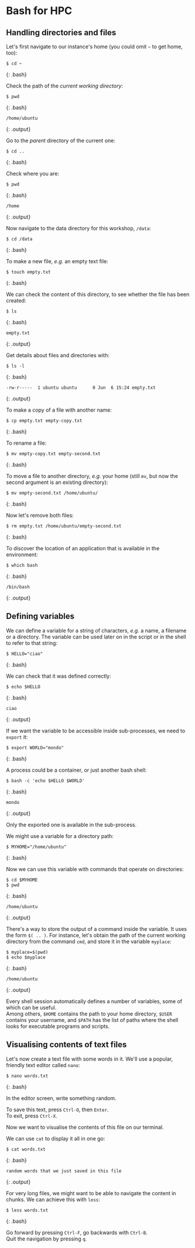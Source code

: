 # Bash for HPC


## Handling directories and files

Let's first navigate to our instance's home (you could omit `~` to get home, too):
```
$ cd ~
```
{: .bash}

Check the path of the *current working directory*:
```
$ pwd
```
{: .bash}
```
/home/ubuntu
```
{: .output}

Go to the *parent* directory of the current one:
```
$ cd ..
```
{: .bash}

Check where you are:
```
$ pwd
```
{: .bash}
```
/home
```
{: .output}

Now navigate to the data directory for this workshop, `/data`:
```
$ cd /data
```
{: .bash}

To make a new file, *e.g.* an empty text file:
```
$ touch empty.txt
```
{: .bash}

We can check the content of this directory, to see whether the file has been created:
```
$ ls
```
{: .bash}
```
empty.txt
```
{: .output}

Get details about files and directories with:
```
$ ls -l
```
{: .bash}
```
-rw-r-----  1 ubuntu ubuntu      0 Jun  6 15:24 empty.txt
```
{: .output}

To make a copy of a file with another name:
```
$ cp empty.txt empty-copy.txt 
```
{: .bash}

To rename a file:
```
$ mv empty-copy.txt empty-second.txt
```
{: .bash}

To move a file to another directory, *e.g.* your home (still `mv`, but now the second argument is an existing directory):

```
$ mv empty-second.txt /home/ubuntu/
```
{: .bash}

Now let's remove both files:
```
$ rm empty.txt /home/ubuntu/empty-second.txt
```
{: .bash}

To discover the location of an application that is available in the environment:
```
$ which bash
```
{: .bash}
```
/bin/bash
```
{: .output}


## Defining variables

We can define a variable for a string of characters, *e.g.* a name, a filename or a directory.  The variable can be used later on in the script or in the shell to refer to that string:
```
$ HELLO="ciao"
```
{: .bash}

We can check that it was defined correctly:
```
$ echo $HELLO
```
{: .bash}
```
ciao
```
{: .output}

If we want the variable to be accessible inside sub-processes, we need to `export` it:
```
$ export WORLD="mondo"
```
{: .bash}

A process could be a container, or just another bash shell:
```
$ bash -c 'echo $HELLO $WORLD'
```
{: .bash}
```
mondo
```
{: .output}

Only the exported one is available in the sub-process.

We might use a variable for a directory path:
```
$ MYHOME="/home/ubuntu"
```
{: .bash}

Now we can use this variable with commands that operate on directories:
```
$ cd $MYHOME
$ pwd
```
{: .bash}
```
/home/ubuntu
```
{: .output}

There's a way to store the output of a command inside the variable.  It uses the form `$( .. )`.  For instance, let's obtain the path of the current working directory from the command `cmd`, and store it in the variable `myplace`:

```
$ myplace=$(pwd)
$ echo $myplace
```
{: .bash}

```
/home/ubuntu
```
{: .output}

Every shell session automatically defines a number of variables, some of which can be useful.  
Among others, `$HOME` contains the path to your home directory, `$USER` contains your username, and `$PATH` has the list of paths where the shell looks for executable programs and scripts.


## Visualising contents of text files

Let's now create a text file with some words in it.  We'll use a popular, friendly text editor called `nano`:
```
$ nano words.txt
```
{: .bash}

In the editor screen, write something random.

To save this text, press `Ctrl-O`, then `Enter`.  
To exit, press `Ctrl-X`.

Now we want to visualise the contents of this file on our terminal.

We can use `cat` to display it all in one go:
```
$ cat words.txt
```
{: .bash}
```
random words that we just saved in this file
```
{: .output}

For very long files, we might want to be able to navigate the content in chunks.  We can achieve this with `less`:
```
$ less words.txt
```
{: .bash}

Go forward by pressing `Ctrl-F`, go backwards with `Ctrl-B`.  
Quit the navigation by pressing `q`.
